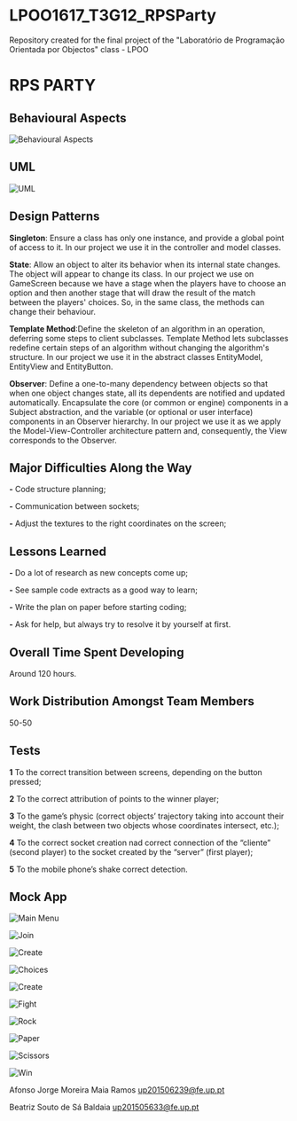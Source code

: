 # LPOO1617_T3G12_RPSParty
Repository created for the final project of the "Laboratório de Programação Orientada por Objectos" class - LPOO

# RPS PARTY
## Behavioural Aspects
![Behavioural Aspects](https://github.com/AJRamos308/LPOO1617_T3G12_RPSParty/blob/master/Delivery%20Images/StateMachine.PNG)
## UML
![UML](https://github.com/AJRamos308/LPOO1617_T3G12_RPSParty/blob/master/Delivery%20Images/UML.PNG)
## Design Patterns
**Singleton**: Ensure a class has only one instance, and provide a global point of access to it. In our project we use it in the controller and model classes.

**State**: Allow an object to alter its behavior when its internal state changes. The object will appear to change its class. In our project we use on GameScreen because we have a stage when the players have to choose an option and then another stage that will draw the result of the match between the players' choices. So, in the same class, the methods can change their behaviour.

**Template Method**:Define the skeleton of an algorithm in an operation, deferring some steps to client subclasses. Template Method lets subclasses redefine certain steps of an algorithm without changing the algorithm's structure. In our project we use it in the abstract classes EntityModel, EntityView and EntityButton.

**Observer**: Define a one-to-many dependency between objects so that when one object changes state, all its dependents are notified and updated automatically. Encapsulate the core (or common or engine) components in a Subject abstraction, and the variable (or optional or user interface) components in an Observer hierarchy. In our project we use it as we apply the Model-View-Controller architecture pattern and, consequently, the View corresponds to the Observer.

## Major Difficulties Along the Way
**-** Code structure planning;

**-** Communication between sockets;

**-** Adjust the textures to the right coordinates on the screen;

## Lessons Learned
**-** Do a lot of research  as new concepts come up;

**-** See sample code extracts as a good way to learn;

**-** Write the plan on paper before starting coding;

**-** Ask for help, but always try to resolve it by yourself at first.


## Overall Time Spent Developing
Around 120 hours.

## Work Distribution Amongst Team Members
50-50

## Tests
**1** To the correct transition between screens, depending on the button pressed;

**2** To the correct attribution of points to the winner player;

**3** To the game’s physic (correct objects’ trajectory taking into account their weight, the clash between two objects whose coordinates intersect, etc.);

**4** To the correct socket creation nad correct connection of the “cliente” (second player) to the socket created by the “server” (first player);

**5** To the mobile phone’s shake correct detection.

## Mock App
![Main Menu](https://github.com/AJRamos308/LPOO1617_T3G12_RPSParty/blob/master/Delivery%20Images/MainMenu.png)

![Join](https://github.com/AJRamos308/LPOO1617_T3G12_RPSParty/blob/master/Delivery%20Images/JoinRoom.png)

![Create](https://github.com/AJRamos308/LPOO1617_T3G12_RPSParty/blob/master/Delivery%20Images/CreateRoom.png)

![Choices](https://github.com/AJRamos308/LPOO1617_T3G12_RPSParty/blob/master/Delivery%20Images/RockPaperScissors.png)

![Create](https://github.com/AJRamos308/LPOO1617_T3G12_RPSParty/blob/master/Delivery%20Images/CreateRoom.png)

![Fight](https://github.com/AJRamos308/LPOO1617_T3G12_RPSParty/blob/master/Delivery%20Images/FightingScene.png)

![Rock](https://github.com/AJRamos308/LPOO1617_T3G12_RPSParty/blob/master/Delivery%20Images/CastleCrusher.png)

![Paper](https://github.com/AJRamos308/LPOO1617_T3G12_RPSParty/blob/master/Delivery%20Images/PaperTie.png)

![Scissors](https://github.com/AJRamos308/LPOO1617_T3G12_RPSParty/blob/master/Delivery%20Images/Symmetry.png)

![Win](https://github.com/AJRamos308/LPOO1617_T3G12_RPSParty/blob/master/Delivery%20Images/WinningLosingScreen.png)

Afonso Jorge Moreira Maia Ramos     up201506239@fe.up.pt

Beatriz Souto de Sá Baldaia         up201505633@fe.up.pt
